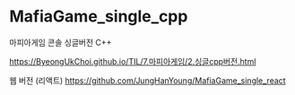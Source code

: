 # MafiaGame_single_cpp
마피아게임 콘솔 싱글버전 C++

https://ByeongUkChoi.github.io/TIL/7.마피아게임/2.싱글cpp버전.html

웹 버전 (리액트)
https://github.com/JungHanYoung/MafiaGame_single_react
